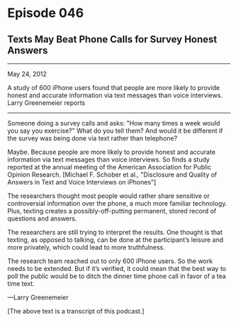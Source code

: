 # Episode 046

## Texts May Beat Phone Calls for Survey Honest Answers

---

May 24, 2012

A study of 600 iPhone users found that people are more likely to provide honest and accurate information via text messages than voice interviews. Larry Greenemeier reports

---

Someone doing a survey calls and asks: "How many times a week would you say you exercise?" What do you tell them? And would it be different if the survey was being done via text rather than telephone?

Maybe. Because people are more likely to provide honest and accurate information via text messages than voice interviews. So finds a study reported at the annual meeting of the American Association for Public Opinion Research. [Michael F. Schober et al., "Disclosure and Quality of Answers in Text and Voice Interviews on iPhones"]

The researchers thought most people would rather share sensitive or controversial information over the phone, a much more familiar technology. Plus, texting creates a possibly-off-putting permanent, stored record of questions and answers.

The researchers are still trying to interpret the results. One thought is that texting, as opposed to talking, can be done at the participant’s leisure and more privately, which could lead to more truthfulness.

The research team reached out to only 600 iPhone users. So the work needs to be extended. But if it’s verified, it could mean that the best way to poll the public would be to ditch the dinner time phone call in favor of a tea time text.

—Larry Greenemeier

[The above text is a transcript of this podcast.]

